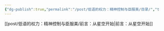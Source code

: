 ```yaml
---
{"dg-publish":true,"permalink":"/post/低语的权力：精神控制与臣服美/目录/","tags":["gardenEntry"]}
---
```



[[post/低语的权力：精神控制与臣服美/前言：从星空开始\|前言：从星空开始]]
